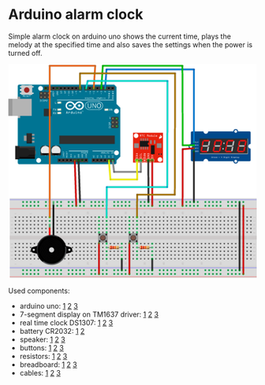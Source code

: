 # Arduino alarm clock
Simple alarm clock on arduino uno shows the current time, plays the melody at the specified time and also saves the settings when the power is turned off.

![Arduino alarm clock schema](https://raw.githubusercontent.com/arduinotech/alarm_clock/master/schema.png)

Used components:
* arduino uno: [1](http://ali.pub/348fnb) [2](http://ali.pub/34wrzq) [3](http://ali.pub/34ws2u)
* 7-segment display on ТМ1637 driver: [1](http://ali.pub/33uzl0) [2](http://ali.pub/33uzph) [3](http://ali.pub/33uzrm)
* real time clock DS1307: [1](http://ali.pub/345wlk) [2](http://ali.pub/345wrs) [3](http://ali.pub/345wxm)
* battery CR2032: [1](http://ali.pub/345xnv) [2](http://ali.pub/345xzj)
* speaker: [1](http://ali.pub/356q98) [2](http://ali.pub/356qal) [3](http://ali.pub/356qbd)
* buttons: [1](http://ali.pub/356qlh) [2](http://ali.pub/356qnf) [3](http://ali.pub/356qo7)
* resistors: [1](http://ali.pub/356r0n) [2](http://ali.pub/356r18) [3](http://ali.pub/356r1t)
* breadboard: [1](http://ali.pub/348frs) [2](http://ali.pub/356r8t) [3](http://ali.pub/356rbq)
* cables: [1](http://ali.pub/356rk3) [2](http://ali.pub/356rl2) [3](http://ali.pub/356rlu)
